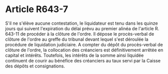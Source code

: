 # Article R643-7

S'il ne s'élève aucune contestation, le liquidateur est tenu dans les quinze jours qui suivent l'expiration du délai prévu au premier alinéa de l'article R. 643-11 de procéder à la clôture de l'ordre. Il dépose le procès-verbal de clôture de l'ordre au greffe du tribunal devant lequel s'est déroulée la procédure de liquidation judiciaire.   A compter du dépôt du procès-verbal de clôture de l'ordre, la collocation des créanciers est définitivement arrêtée en capital et intérêts. Toutefois, les intérêts de la somme ainsi liquidée continuent de courir au bénéfice des créanciers au taux servi par la Caisse des dépôts et consignations.